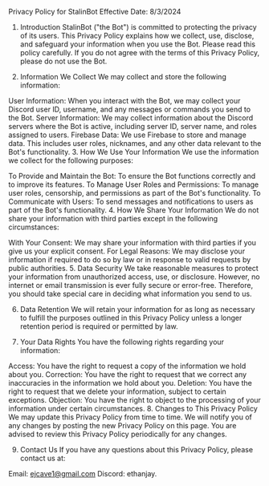 Privacy Policy for StalinBot
Effective Date: 8/3/2024

1. Introduction
StalinBot ("the Bot") is committed to protecting the privacy of its users. This Privacy Policy explains how we collect, use, disclose, and safeguard your information when you use the Bot. Please read this policy carefully. If you do not agree with the terms of this Privacy Policy, please do not use the Bot.

2. Information We Collect
We may collect and store the following information:

User Information: When you interact with the Bot, we may collect your Discord user ID, username, and any messages or commands you send to the Bot.
Server Information: We may collect information about the Discord servers where the Bot is active, including server ID, server name, and roles assigned to users.
Firebase Data: We use Firebase to store and manage data. This includes user roles, nicknames, and any other data relevant to the Bot's functionality.
3. How We Use Your Information
We use the information we collect for the following purposes:

To Provide and Maintain the Bot: To ensure the Bot functions correctly and to improve its features.
To Manage User Roles and Permissions: To manage user roles, censorship, and permissions as part of the Bot's functionality.
To Communicate with Users: To send messages and notifications to users as part of the Bot's functionality.
4. How We Share Your Information
We do not share your information with third parties except in the following circumstances:

With Your Consent: We may share your information with third parties if you give us your explicit consent.
For Legal Reasons: We may disclose your information if required to do so by law or in response to valid requests by public authorities.
5. Data Security
We take reasonable measures to protect your information from unauthorized access, use, or disclosure. However, no internet or email transmission is ever fully secure or error-free. Therefore, you should take special care in deciding what information you send to us.

6. Data Retention
We will retain your information for as long as necessary to fulfill the purposes outlined in this Privacy Policy unless a longer retention period is required or permitted by law.

7. Your Data Rights
You have the following rights regarding your information:

Access: You have the right to request a copy of the information we hold about you.
Correction: You have the right to request that we correct any inaccuracies in the information we hold about you.
Deletion: You have the right to request that we delete your information, subject to certain exceptions.
Objection: You have the right to object to the processing of your information under certain circumstances.
8. Changes to This Privacy Policy
We may update this Privacy Policy from time to time. We will notify you of any changes by posting the new Privacy Policy on this page. You are advised to review this Privacy Policy periodically for any changes.

9. Contact Us
If you have any questions about this Privacy Policy, please contact us at:

Email: ejcave1@gmail.com
Discord: ethanjay.
